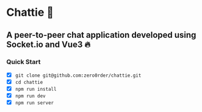 # Chattie 🤖

## A peer-to-peer chat application developed using Socket.io and Vue3 🔥

### Quick Start

- [x] `git clone git@github.com:zero0rder/chattie.git`
- [x] `cd chattie`
- [x] `npm run install`
- [x] `npm run dev`
- [x] `npm run server`
